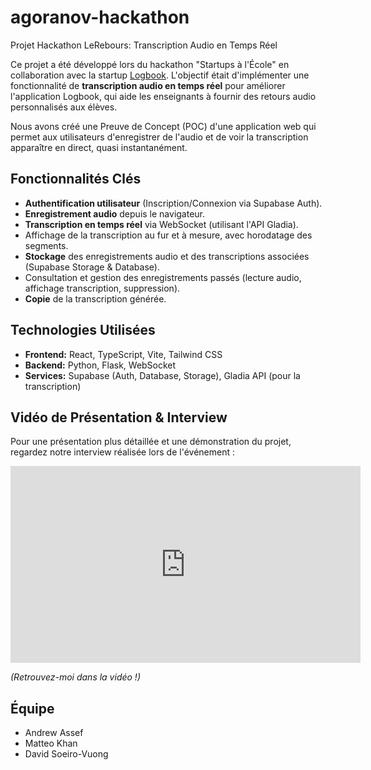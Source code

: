 # agoranov-hackathon

Projet Hackathon LeRebours: Transcription Audio en Temps Réel

Ce projet a été développé lors du hackathon "Startups à l'École" en collaboration avec la startup [Logbook](https://logbook.co/). L'objectif était d'implémenter une fonctionnalité de **transcription audio en temps réel** pour améliorer l'application Logbook, qui aide les enseignants à fournir des retours audio personnalisés aux élèves.

Nous avons créé une Preuve de Concept (POC) d'une application web qui permet aux utilisateurs d'enregistrer de l'audio et de voir la transcription apparaître en direct, quasi instantanément.

## Fonctionnalités Clés

*   **Authentification utilisateur** (Inscription/Connexion via Supabase Auth).
*   **Enregistrement audio** depuis le navigateur.
*   **Transcription en temps réel** via WebSocket (utilisant l'API Gladia).
*   Affichage de la transcription au fur et à mesure, avec horodatage des segments.
*   **Stockage** des enregistrements audio et des transcriptions associées (Supabase Storage & Database).
*   Consultation et gestion des enregistrements passés (lecture audio, affichage transcription, suppression).
*   **Copie** de la transcription générée.

## Technologies Utilisées

*   **Frontend:** React, TypeScript, Vite, Tailwind CSS
*   **Backend:** Python, Flask, WebSocket
*   **Services:** Supabase (Auth, Database, Storage), Gladia API (pour la transcription)

## Vidéo de Présentation & Interview

Pour une présentation plus détaillée et une démonstration du projet, regardez notre interview réalisée lors de l'événement :

<iframe width="560" height="315" src="https://www.youtube.com/embed/4ePYmL89ZWU?si=N-tWcXXGohGU8Tpc&amp;start=68" title="YouTube video player" frameborder="0" allow="accelerometer; autoplay; clipboard-write; encrypted-media; gyroscope; picture-in-picture; web-share" referrerpolicy="strict-origin-when-cross-origin" allowfullscreen></iframe>

_(Retrouvez-moi dans la vidéo !)_

## Équipe

*   Andrew Assef
*   Matteo Khan
*   David Soeiro-Vuong

